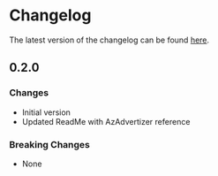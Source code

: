 # Changelog

The latest version of the changelog can be found [here](https://github.com/Azure/bicep-registry-modules/blob/main/avm/ptn/azd/aks-automatic-cluster/CHANGELOG.md).

## 0.2.0

### Changes

- Initial version
- Updated ReadMe with AzAdvertizer reference

### Breaking Changes

- None
